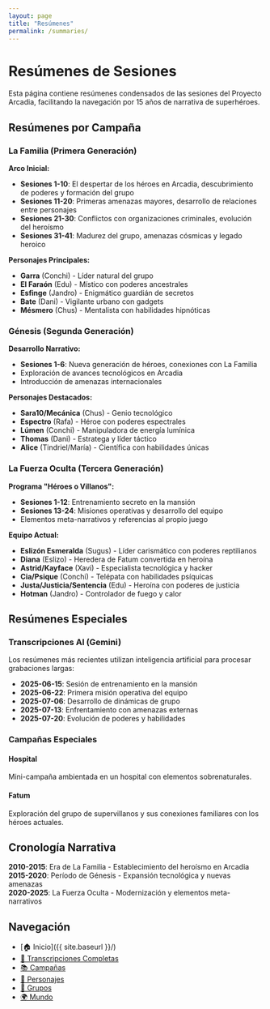 ```yaml
---
layout: page
title: "Resúmenes"
permalink: /summaries/
---
```


# Resúmenes de Sesiones

Esta página contiene resúmenes condensados de las sesiones del Proyecto Arcadia, facilitando la navegación por 15 años de narrativa de superhéroes.

## Resúmenes por Campaña

### La Familia (Primera Generación)

**Arco Inicial:**
- **Sesiones 1-10**: El despertar de los héroes en Arcadia, descubrimiento de poderes y formación del grupo
- **Sesiones 11-20**: Primeras amenazas mayores, desarrollo de relaciones entre personajes
- **Sesiones 21-30**: Conflictos con organizaciones criminales, evolución del heroísmo
- **Sesiones 31-41**: Madurez del grupo, amenazas cósmicas y legado heroico

**Personajes Principales:**
- **Garra** (Conchi) - Líder natural del grupo
- **El Faraón** (Edu) - Místico con poderes ancestrales  
- **Esfinge** (Jandro) - Enigmático guardián de secretos
- **Bate** (Dani) - Vigilante urbano con gadgets
- **Mésmero** (Chus) - Mentalista con habilidades hipnóticas

### Génesis (Segunda Generación)

**Desarrollo Narrativo:**
- **Sesiones 1-6**: Nueva generación de héroes, conexiones con La Familia
- Exploración de avances tecnológicos en Arcadia
- Introducción de amenazas internacionales

**Personajes Destacados:**
- **Sara10/Mecánica** (Chus) - Genio tecnológico
- **Espectro** (Rafa) - Héroe con poderes espectrales
- **Lúmen** (Conchi) - Manipuladora de energía lumínica
- **Thomas** (Dani) - Estratega y líder táctico
- **Alice** (Tindriel/María) - Científica con habilidades únicas

### La Fuerza Oculta (Tercera Generación)

**Programa "Héroes o Villanos":**
- **Sesiones 1-12**: Entrenamiento secreto en la mansión
- **Sesiones 13-24**: Misiones operativas y desarrollo del equipo
- Elementos meta-narrativos y referencias al propio juego

**Equipo Actual:**
- **Eslizón Esmeralda** (Sugus) - Líder carismático con poderes reptilianos
- **Diana** (Eslizo) - Heredera de Fatum convertida en heroína
- **Astrid/Kayface** (Xavi) - Especialista tecnológica y hacker
- **Cia/Psique** (Conchi) - Telépata con habilidades psíquicas
- **Justa/Justicia/Sentencia** (Edu) - Heroína con poderes de justicia
- **Hotman** (Jandro) - Controlador de fuego y calor

## Resúmenes Especiales

### Transcripciones AI (Gemini)
Los resúmenes más recientes utilizan inteligencia artificial para procesar grabaciones largas:

- **2025-06-15**: Sesión de entrenamiento en la mansión
- **2025-06-22**: Primera misión operativa del equipo
- **2025-07-06**: Desarrollo de dinámicas de grupo
- **2025-07-13**: Enfrentamiento con amenazas externas
- **2025-07-20**: Evolución de poderes y habilidades

### Campañas Especiales

#### Hospital
Mini-campaña ambientada en un hospital con elementos sobrenaturales.

#### Fatum
Exploración del grupo de supervillanos y sus conexiones familiares con los héroes actuales.

## Cronología Narrativa

**2010-2015**: Era de La Familia - Establecimiento del heroísmo en Arcadia
**2015-2020**: Período de Génesis - Expansión tecnológica y nuevas amenazas  
**2020-2025**: La Fuerza Oculta - Modernización y elementos meta-narrativos

## Navegación

- [🏠 Inicio]({{ site.baseurl }}/)
- [📜 Transcripciones Completas](transcriptions/)
- [📚 Campañas](campaigns/)
- [🦸 Personajes](characters/)
- [👥 Grupos](groups/)
- [🌍 Mundo](world-building/)